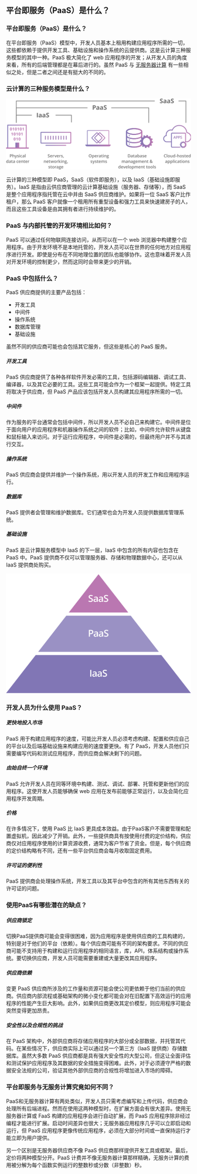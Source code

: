 ## 平台即服务（PaaS）是什么？

### 平台即服务（PaaS）是什么？

在平台即服务（PaaS）模型中，开发人员基本上租用构建应用程序所需的一切，这些都依赖于提供开发工具、基础设施和操作系统的云提供商。这是云计算三种服务模型的其中一种。PaaS 极大简化了 web 应用程序的开发；从开发人员的角度来看，所有的后端管理都是在幕后进行的。虽然 PaaS 与 [无服务器计算](https://www.cloudflare.com/learning/serverless/what-is-serverless/) 有一些相似之处，但是二者之间还是有挺大的不同的。

### 云计算的三种服务模型是什么？

<img src='images/saas-paas-iaas-diagram.svg' />

云计算的三种模型即 PaaS，SaaS（软件即服务），以及 IaaS（基础设施即服务）。IaaS 是指由云供应商管理的云计算基础设施（服务器、存储等），而 SaaS 是整个应用程序指托管在云中并由 SaaS 供应商维护。如果将一位 SaaS 客户比作租户，那么 PaaS 客户就像一个租用所有重型设备和强力工具来快速建房子的人，而且这些工具设备是由其拥有者进行持续维护的。

### PaaS 与内部托管的开发环境相比如何？

PaaS 可以通过任何物联网连接访问，从而可以在一个 web 浏览器中构建整个应用程序。由于开发环境不是本地托管的，开发人员可以在世界的任何地方对应用程序进行开发。即使是分布在不同地理位置的团队也能够协作。这也意味着开发人员对开发环境的控制更少，然而这同时会带来更少的开销。

### PaaS 中包括什么？

PaaS 供应商提供的主要产品包括：

- 开发工具
- 中间件
- 操作系统
- 数据库管理
- 基础设施

虽然不同的供应商可能也会包括其它服务，但这些是核心的 PaaS 服务。

##### 开发工具

PaaS 供应商提供了各种各样软件开发必需的工具，包括源码编辑器、调试工具、编译器，以及其它必要的工具。这些工具可能会作为一个框架一起提供。特定工具将取决于供应商，但 PaaS 产品应该包括开发人员构建其应用程序所需的一切。

##### 中间件

作为服务的平台通常会包括中间件，所以开发人员不必自己来构建它。中间件是位于面向用户的应用程序和机器操作系统之间的软件；比如，中间件允许软件从键盘和鼠标输入来访问。对于运行应用程序，中间件是必需的，但最终用户并不与其进行交互。 

##### 操作系统

PaaS 供应商会提供并维护一个操作系统，用以开发人员的开发工作和应用程序运行。

##### 数据库

PaaS 提供者会管理和维护数据库。它们通常也会为开发人员提供数据库管理系统。

##### 基础设施

PaaS 是云计算服务模型中 IaaS 的下一层，IaaS 中包含的所有内容也包含在 PaaS 中。PaaS 提供商不仅可以管理服务器、存储和物理数据中心，还可以从 IaaS 提供商处购买。

<img src='images/saas-paas-iaas-cloud-pyramid.svg' />

### 开发人员为什么使用 PaaS？

##### 更快地投入市场

PaaS 用于构建应用程序的速度，可能比开发人员必须考虑构建、配置和供应自己的平台以及后端基础设施来构建应用的速度要更快。有了 PaaS，开发人员他们只需要编写代码和测试应用程序，而供应商会解决剩下的问题。

##### 由始自终一个环境

PaaS 允许开发人员在同等环境中构建、测试、调试、部署、托管和更新他们的应用程序。这使开发人员能够确保 web 应用在发布前能够正常运行，以及会简化应用程序开发周期。

##### 价格

在许多情况下，使用 PaaS 比 IaaS 更具成本效益。由于PaaS客户不需要管理和配置虚拟机，因此减少了开销。此外，一些提供商具有按使用付费的定价结构，供应商仅对应用程序使用的计算资源收费，通常为客户节省了资金。但是，每个供应商的定价结构略有不同，还有一些平台供应商会每月收取固定费用。

##### 许可证的便利性

PaaS 提供商会处理操作系统，开发工具以及其平台中包含的所有其他东西有关的许可证的问题。

### 使用PaaS有哪些潜在的缺点？

##### 供应商锁定

切换PaaS提供商可能会变得很困难，因为应用程序是使用供应商的工具构建的，特别是对于他们的平台（依赖）。每个供应商可能有不同的架构要求。不同的供应商可能不支持用于构建和运行应用程序的相同语言，库，API，体系结构或操作系统。要切换供应商，开发人员可能需要重建或大量更改其应用程序。

##### 供应商依赖

变更 PaaS 供应商所涉及的工作量和资源可能会使公司更依赖于他们当前的供应商。供应商内部流程或基础架构的微小变化都可能会对在旧配置下高效运行的应用程序的性能产生巨大影响。此外，如果供应商更改其定价模型，则应用程序可能会突然变得更加昂贵。

##### 安全性以及合规性的挑战

在 PaaS 架构中，外部供应商将存储应用程序的大部分或全部数据，并托管其代码。在某些情况下，供应商实际上可以通过另一个第三方（IaaS 提供商）存储数据库。虽然大多数 PaaS 供应商都是具有强大安全性的大型公司，但这让全面评估和测试保护应用程序及其数据的安全措施变得困难。此外，对于必须遵守严格的数据安全法规的公司，验证其他外部供应商的合规性将增加进入市场的障碍。

### 平台即服务与无服务计算究竟如何不同？

PaaS和无服务器计算有两处类似，开发人员只需考虑编写和上传代码，供应商会处理所有后端进程。然而在使用这两种模型时，在扩展方面会有很大差异。使用无服务器计算或 FaaS 构建的应用程序会进行自动扩展，而 PaaS 应用程序除非经过编程才能进行扩展。启动时间差异也很大；无服务器应用程序几乎可以立即启动和运行，但 PaaS 应用程序更像传统应用程序，必须在大部分时间或一直保持运行才能立即为用户提供。

另一个区别是无服务器供应商不像 PaaS 供应商那样提供开发工具或框架。最后，定价将两种模型分开。PaaS 计费并不像无服务器计算那样精确，无服务计算的费用被分解为每个函数实例运行的整数秒或分数（非整数）秒。
